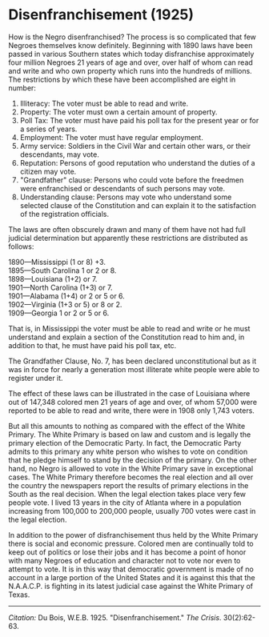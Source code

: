 <!--
title:   Disenfranchisement
author:  Du Bois, W.E.B.
journal: The Crisis
year:    1925
volume:  30
issue:   2
pages:   62-63
-->
# Disenfranchisement (1925)

How is the Negro disenfranchised? The process is so complicated that few Negroes themselves know definitely. Beginning with 1890 laws have been passed in various Southern states which today disfranchise approximately four million Negroes 21 years of age and over, over half of whom can read and write and who own property which runs into the hundreds of millions. The restrictions by which these have been accomplished are eight in number:
1. Illiteracy: The voter must be able to read and write.
2. Property: The voter must own a certain amount of property.
3. Poll Tax: The voter must have paid his poll tax for the present year or for a series of years.
4. Employment: The voter must have regular employment.
5. Army service: Soldiers in the Civil War and certain other wars, or their descendants, may vote.
6. Reputation: Persons of good reputation who understand the duties of a citizen may vote.
7. "Grandfather" clause: Persons who could vote before the freedmen were enfranchised or descendants of such persons may vote.
8. Understanding clause: Persons may vote who understand some selected clause of the Constitution and can explain it to the satisfaction of the registration officials.

The laws are often obscurely drawn and many of them have not had full judicial determination but apparently these restrictions are distributed as follows:

1890—Mississippi (1 or 8) +3.    
1895—South Carolina 1 or 2 or 8.    
1898—Louisiana (1+2) or 7.    
1901—North Carolina (1+3) or 7.    
1901—Alabama (1+4) or 2 or 5 or 6.    
1902—Virginia (1+3 or 5) or 8 or 2.    
1909—Georgia 1 or 2 or 5 or 6.    

That is, in Mississippi the voter must be able to read and write or he must understand and explain a section of the Constitution read to him and, in addition to that, he must have paid his poll tax, etc.

The Grandfather Clause, No. 7, has been declared unconstitutional but as it was in force for nearly a generation most illiterate white people were able to register under it.

The effect of these laws can be illustrated in the case of Louisiana where out of 147,348 colored men 21 years of age and over, of whom 57,000 were reported to be able to read and write, there were in 1908 only 1,743 voters.

But all this amounts to nothing as compared with the effect of the White Primary. The White Primary is based on law and custom and is legally the primary election of the Democratic Party. In fact, the Democratic Party admits to this primary any white person who wishes to vote on condition that he pledge himself to stand by the decision of the primary. On the other hand, no Negro is allowed to vote in the White Primary save in exceptional cases. The White Primary therefore becomes the real election and all over the country the newspapers report the results of primary elections in the South as the real decision. When the legal election takes place very few people vote. I lived 13 years in the city of Atlanta where in a population increasing from 100,000 to 200,000 people, usually 700 votes were cast in the legal election.

In addition to the power of disfranchisement thus held by the White Primary there is social and economic pressure. Colored men are continually told to keep out of politics or lose their jobs and it has become a point of honor with many Negroes of education and character not to vote nor even to attempt to vote. It is in this way that democratic government is made of no account in a large portion of the United States and it is against this that the N.A.A.C.P. is fighting in its latest judicial case against the White Primary of Texas.

_________________
*Citation:* Du Bois, W.E.B. 1925. "Disenfranchisement." *The Crisis*. 30(2):62-63.
